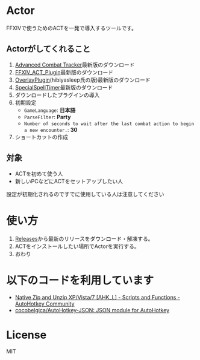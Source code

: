 # Actor
FFXIVで使うためのACTを一発で導入するツールです。

## Actorがしてくれること
1. [Advanced Combat Tracker](http://advancedcombattracker.com/)最新版のダウンロード
2. [FFXIV_ACT_Plugin](https://github.com/ravahn/FFXIV_ACT_Plugin)最新版のダウンロード
3. [OverlayPlugin](https://github.com/hibiyasleep/OverlayPlugin)(hibiyasleep氏の版)最新版のダウンロード
4. [SpecialSpellTimer](https://github.com/anoyetta/ACT.SpecialSpellTimer)最新版のダウンロード
5. ダウンロードしたプラグインの導入
6. 初期設定
    * `GameLanguage`: __日本語__
    * `ParseFilter`: __Party__
    * `Number of seconds to wait after the last combat action to begin a new encounter.`: __30__
7. ショートカットの作成

## 対象
- ACTを初めて使う人
- 新しいPCなどにACTをセットアップしたい人

設定が初期化されるのですでに使用している人は注意してください

# 使い方
1. [Releases](https://github.com/eai04191/Actor/releases)から最新のリリースをダウンロード・解凍する。
2. ACTをインストールしたい場所でActorを実行する。
3. おわり

# 以下のコードを利用しています
- [Native Zip and Unzip XP/Vista/7 [AHK_L] - Scripts and Functions - AutoHotkey Community](https://autohotkey.com/board/topic/60706-native-zip-and-unzip-xpvista7-ahk-l/)
- [cocobelgica/AutoHotkey-JSON: JSON module for AutoHotkey](https://github.com/cocobelgica/AutoHotkey-JSON)

# License
MIT
